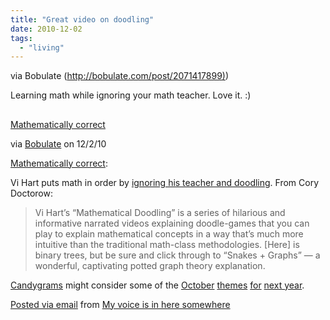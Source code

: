 ```yaml
---
title: "Great video on doodling"
date: 2010-12-02
tags:
  - "living"
---
```


via Bobulate ([http://bobulate.com/post/2071417899)](http://bobulate.com/post/2071417899))

Learning math while ignoring your math teacher. Love it. :)

## 

[Mathematically correct](http://bobulate.com/post/2071417899)

via [Bobulate](http://bobulate.com/) on 12/2/10

  
[Mathematically correct](http://www.boingboing.net/2010/11/29/learning-math-by-ign.html):

Vi Hart puts math in order by [ignoring his teacher and doodling](http://www.boingboing.net/2010/11/29/learning-math-by-ign.html). From Cory Doctorow:

> Vi Hart’s “Mathematical Doodling” is a series of hilarious and informative narrated videos explaining doodle-games that you can play to explain mathematical concepts in a way that’s much more intuitive than the traditional math-class methodologies. \[Here\] is binary trees, but be sure and click through to “Snakes + Graphs” — a wonderful, captivating potted graph theory explanation.

[Candygrams](http://jasonsantamaria.com/articles/category/candygram/) might consider some of the [October](http://vihart.com/blog/smartie-platonic-solids/) [themes](http://vihart.com/blog/candy-corn/) [for](http://vihart.com/blog/lollipolyhedron/) [next year](http://vihart.com/blog/dodecahedral-pumpkin/).

[Posted via email](http://posterous.com) from [My voice is in here somewhere](http://madbaker.posterous.com/great-video-on-doodling)
